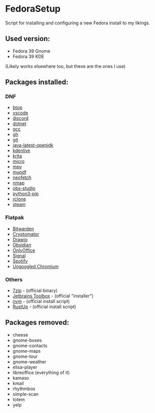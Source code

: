 # FedoraSetup
Script for installing and configuring a new Fedora install to my likings.

## Used version:
* Fedora 39 Gnome
* Fedora 39 KDE

(Likely works elsewhere too, but these are the ones I use)

## Packages installed:
### DNF
* [btop](https://github.com/aristocratos/btop)
* [vscode](https://code.visualstudio.com/)
* [discord](https://discord.com/)
* [dotnet](https://dotnet.microsoft.com/)
* [gcc](https://gcc.gnu.org/)
* [gh](https://cli.github.com/)
* [git](https://git-scm.com/)
* [java-latest-openjdk](https://openjdk.java.net/)
* [kdenlive](https://kdenlive.org/)
* [krita](https://krita.org/)
* [micro](https://micro-editor.github.io/)
* [mpv](https://mpv.io/)
* [mupdf](https://mupdf.com/)
* [neofetch](https://github.com/dylanaraps/neofetch)
* [nmap](https://nmap.org/)
* [obs-studio](https://obsproject.com/)
* [python3-pip](https://pip.pypa.io/)
* [rclone](https://rclone.org/)
* [steam](https://steampowered.com/)

### Flatpak
* [Bitwarden](https://bitwarden.com/)
* [Cryptomator](https://cryptomator.org/)
* [Drawio](https://draw.io/)
* [Obsidian](https://obsidian.md/)
* [OnlyOffice](https://www.onlyoffice.com/)
* [Signal](https://signal.org/)
* [Spotify](https://spotify.com/)
* [Ungoogled Chromium](https://github.com/ungoogled-software/ungoogled-chromium)

### Others
* [7zip](https://www.7-zip.org/) - (official binary)
* [Jetbrains Toolbox](https://www.jetbrains.com/toolbox-app/) - (official "installer")
* [nvm](https://github.com/nvm-sh/nvm) - (official install script)
* [RustUp](https://rustup.rs/) - (official install script)

## Packages removed:
* cheese
* gnome-boxes
* gnome-contacts
* gnome-maps
* gnome-tour
* gnome-weather
* elisa-player
* libreoffice (everything of it)
* kamaso
* kmail
* rhythmbox
* simple-scan
* totem
* yelp